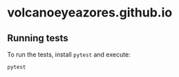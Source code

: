 # volcanoeyeazores.github.io
## Running tests

To run the tests, install `pytest` and execute:

```bash
pytest
```

